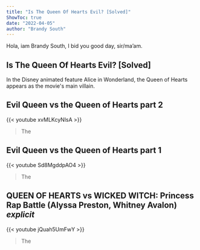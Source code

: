 ```yaml
---
title: "Is The Queen Of Hearts Evil? [Solved]"
ShowToc: true 
date: "2022-04-05"
author: "Brandy South" 
---
```


Hola, iam Brandy South, I bid you good day, sir/ma’am.
## Is The Queen Of Hearts Evil? [Solved]
 In the Disney animated feature Alice in Wonderland, the Queen of Hearts appears as the movie's main villain.

## Evil Queen vs the Queen of Hearts part 2
{{< youtube xvMLKcyNlsA >}}
>The 

## Evil Queen vs the Queen of Hearts part 1
{{< youtube Sd8MgddpAO4 >}}
>The 

## QUEEN OF HEARTS vs WICKED WITCH: Princess Rap Battle (Alyssa Preston, Whitney Avalon) *explicit*
{{< youtube jQuah5UmFwY >}}
>The 

